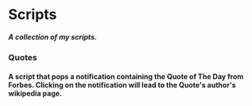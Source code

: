# Scripts
##### A collection of my scripts.

### Quotes
#### A script that pops a notification containing the Quote of The Day from Forbes. Clicking on the notification will lead to the Quote's author's wikipedia page.
